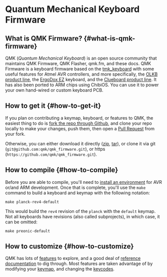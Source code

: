 # Quantum Mechanical Keyboard Firmware

## What is QMK Firmware? {#what-is-qmk-firmware}

QMK (*Quantum Mechanical Keyboard*) is an open source community that maintains QMK Firmware, QMK Flasher, qmk.fm, and these docs. QMK Firmware is a keyboard firmware based on the [tmk\_keyboard](http://github.com/tmk/tmk_keyboard) with some useful features for Atmel AVR controllers, and more specifically, the [OLKB product line](http://olkb.com), the [ErgoDox EZ](http://www.ergodox-ez.com) keyboard, and the [Clueboard product line](http://clueboard.co/). It has also been ported to ARM chips using ChibiOS. You can use it to power your own hand-wired or custom keyboard PCB.

## How to get it {#how-to-get-it}

If you plan on contributing a keymap, keyboard, or features to QMK, the easiest thing to do is [fork the repo through Github](https://github.com/qmk/qmk_firmware#fork-destination-box), and clone your repo locally to make your changes, push them, then open a [Pull Request](https://github.com/qmk/qmk_firmware/pulls) from your fork.

Otherwise, you can either download it directly ([zip](https://github.com/qmk/qmk_firmware/zipball/master), [tar](https://github.com/qmk/qmk_firmware/tarball/master)), or clone it via git (`git@github.com:qmk/qmk_firmware.git`), or https (`https://github.com/qmk/qmk_firmware.git`).

## How to compile {#how-to-compile}

Before you are able to compile, you'll need to [install an environment](getting_started_build_tools.md) for AVR or/and ARM development. Once that is complete, you'll use the `make` command to build a keyboard and keymap with the following notation:

    make planck-rev4-default

This would build the `rev4` revision of the `planck` with the `default` keymap. Not all keyboards have revisions (also called subprojects), in which case, it can be omitted:

    make preonic-default

## How to customize {#how-to-customize}

QMK has lots of [features](features.md) to explore, and a good deal of [reference documentation](http://docs.qmk.fm) to dig through. Most features are taken advantage of by modifying your [keymap](keymap.md), and changing the [keycodes](keycodes.md).
